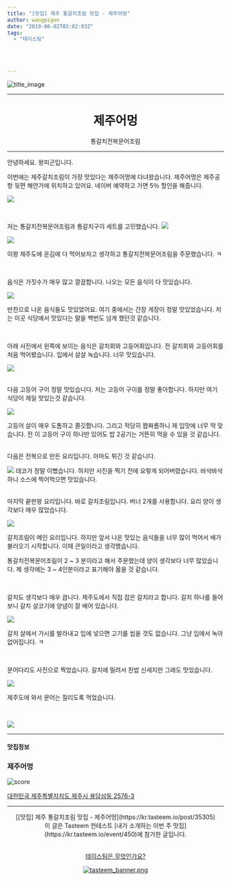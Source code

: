 ```yaml
---
title: "[맛집] 제주 통갈치조림 맛집 - 제주어멍"
author: wangpigon
date: "2019-06-02T02:02:03Z"
tags:
  - "테이스팀"
  
  
  
  
---
```

![title_image](https://static.tasteem.io/uploads/4928/post/35305/content_a937420b-2e81-4955-ad39-8ca7f1a12422.jpeg)
<br/>
<hr><center><h1>제주어멍</h1>통갈치전복문어조림</center><hr>

안녕하세요. 왕피곤입니다.

이번에는 제주갈치조림이 가장 맛있다는 제주어멍에 다녀왔습니다. 제주어멍은 제주공항 뒷편 해안가에 위치하고 있어요. 네이버 예약하고 가면 5％ 할인을 해줍니다. 

![](https://static.tasteem.io/uploads/image/image/178721/4c28d287-446a-43fd-a946-d41bb6da2e1f.jpeg)

<br>

저는 통갈치전복문어조림과 통갈치구이 세트를 고민했습니다. 
![](https://static.tasteem.io/uploads/image/image/178723/4c28d287-446a-43fd-a946-d41bb6da2e1f.jpeg)

![](https://static.tasteem.io/uploads/image/image/178724/4c28d287-446a-43fd-a946-d41bb6da2e1f.jpeg)

이왕 제주도에 온김에 다 먹어보자고 생각하고 통갈치전복문어조림을 주문했습니다. ㅋ

<br>

음식은 가짓수가 매우 많고 깔끔합니다. 나오는 모든 음식이 다 맛있습니다. 

![](https://static.tasteem.io/uploads/image/image/178725/4c28d287-446a-43fd-a946-d41bb6da2e1f.jpeg)

반찬으로 나온 음식들도 맛있었어요. 여기 중에서는 간장 게장이 정말 맛있었습니다. 저는 이곳 식당에서 맛있다는 말을 백번도 넘게 했던것 같습니다.

<br>

아래 사진에서 왼쪽에 보이는 음식은 갈치회와 고등어회입니다. 전 갈치회와 고등어회를 처음 먹어봤습니다. 입에서 살살 녹습니다. 너무 맛있습니다.

![](https://static.tasteem.io/uploads/image/image/178727/4c28d287-446a-43fd-a946-d41bb6da2e1f.jpeg)

<br>
다음 고등어 구이 정말 맛있습니다. 저는 고등어 구이를 정말 좋아합니다. 하지만 여기 식당이 제일 맛있는것 같습니다.

![](https://static.tasteem.io/uploads/image/image/178728/4c28d287-446a-43fd-a946-d41bb6da2e1f.jpeg)

고등어 살이 매우 도톰하고 쫄깃합니다. 그리고 적당히 짭짜롬하니 제 입맛에 너무 딱 맞습니다. 전 이 고등어 구이 하나만 있어도 밥 2공기는 거뜬히 먹을 수 있을 것 같습니다.

<br>
다음은 전복으로 만든 요리입니다. 아마도 튀긴 것 같습니다.

![](https://static.tasteem.io/uploads/image/image/178729/4c28d287-446a-43fd-a946-d41bb6da2e1f.jpeg)
데코가 정말 이뻤습니다. 하지만 사진을 찍기 전에 요렇게 되어버렸습니다. 바삭바삭하니 소스에 찍어먹으면 맛있습니다.

<br>마지막 끝판왕 요리입니다. 바로 갈치조림입니다. 버너 2개를 사용합니다. 요리 양이 생각보다 매우 많았습니다.

![](https://static.tasteem.io/uploads/image/image/178730/4c28d287-446a-43fd-a946-d41bb6da2e1f.jpeg)

갈치조림이 메인 요리입니다. 하지만 앞서 나온 맛있는 음식들을 너무 많이 먹어서 배가 불러오기 시작합니다. 이때 큰일이라고 생각했습니다.

통갈치전복문어조림이 2 ~ 3 분이라고 해서 주문했는데 양이 생각보다 너무 많았습니다. 제 생각에는 3 ~ 4인분이라고 표기해야 옳을 것 같습니다.

<br>

갈치도 생각보다 매우 큽니다. 제주도에서 직접 잡은 갈치라고 합니다. 갈치 하나를 들어보니 갈치 살코기에 양념이 잘 배어 있습니다. 

![](https://static.tasteem.io/uploads/image/image/178731/4c28d287-446a-43fd-a946-d41bb6da2e1f.jpeg)

갈치 살에서 가시를 발라내고 입에 넣으면 고기를 씹을 것도 없습니다. 그냥 입에서 녹아 없어집니다. ㅋ

<br>

문어다리도 사진으로 찍었습니다. 갈치에 밀려서 찬밥 신세지만 그래도 맛있습니다. 

![](https://static.tasteem.io/uploads/image/image/178732/4c28d287-446a-43fd-a946-d41bb6da2e1f.jpeg)

제주도에 와서 문어는 질리도록 먹었습니다.

<br>

![](https://static.tasteem.io/uploads/image/image/178736/4c28d287-446a-43fd-a946-d41bb6da2e1f.jpeg)



---------------------
#### 맛집정보
### 제주어멍
![score](https://static.tasteem.io/images/steem/1Crowns.png)

[대한민국 제주특별자치도 제주시 용담삼동 2576-3](https://kr.tasteem.io/post/35305#map)

-----------------------------------------
<center>[[맛집] 제주 통갈치조림 맛집 - 제주어멍](https://kr.tasteem.io/post/35305)
<br/>이 글은 Tasteem 컨테스트
 [내가 소개하는  이번 주 맛집](https://kr.tasteem.io/event/450)에 참가한 글입니다.

<br/>[테이스팀은 무엇인가요?](https://kr.tasteem.io/about)

[![tasteem_banner.png](https://static.tasteem.io/images/tasteem_banner_v3.png)](https://kr.tasteem.io)</center>
